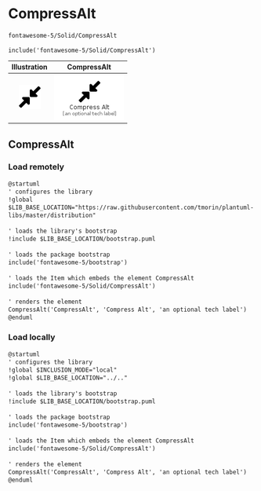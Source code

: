 # CompressAlt


```text
fontawesome-5/Solid/CompressAlt
```

```text
include('fontawesome-5/Solid/CompressAlt')
```



| Illustration | CompressAlt |
| :---: | :---: |
| ![illustration for Illustration](../../fontawesome-5/Solid/CompressAlt.png) | ![illustration for CompressAlt](../../fontawesome-5/Solid/CompressAlt.Local.png) |




## CompressAlt

### Load remotely
```plantuml
@startuml
' configures the library
!global $LIB_BASE_LOCATION="https://raw.githubusercontent.com/tmorin/plantuml-libs/master/distribution"

' loads the library's bootstrap
!include $LIB_BASE_LOCATION/bootstrap.puml

' loads the package bootstrap
include('fontawesome-5/bootstrap')

' loads the Item which embeds the element CompressAlt
include('fontawesome-5/Solid/CompressAlt')

' renders the element
CompressAlt('CompressAlt', 'Compress Alt', 'an optional tech label')
@enduml
```

### Load locally
```plantuml
@startuml
' configures the library
!global $INCLUSION_MODE="local"
!global $LIB_BASE_LOCATION="../.."

' loads the library's bootstrap
!include $LIB_BASE_LOCATION/bootstrap.puml

' loads the package bootstrap
include('fontawesome-5/bootstrap')

' loads the Item which embeds the element CompressAlt
include('fontawesome-5/Solid/CompressAlt')

' renders the element
CompressAlt('CompressAlt', 'Compress Alt', 'an optional tech label')
@enduml
```

